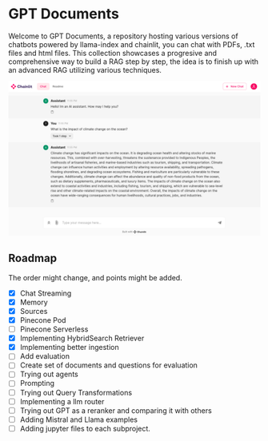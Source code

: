 # GPT Documents

Welcome to GPT Documents, a repository hosting various versions of chatbots powered by llama-index and chainlit, you can chat with PDFs, .txt files and html files. This collection showcases a progresive and comprehensive way to build a RAG step by step, the idea is to finish up with an advanced RAG utilizing various techniques.

![Alt Text](1.BasicDocChatbot/images/ChainlitRAG.png)

## Roadmap
The order might change, and points might be added.




- [x] Chat Streaming
- [X] Memory
- [x] Sources
- [x] Pinecone Pod
- [ ] Pinecone Serverless
- [x] Implementing HybridSearch Retriever
- [x] Implementing better ingestion 
- [ ] Add evaluation
- [ ] Create set of documents and questions for evaluation
- [ ] Trying out agents
- [ ] Prompting
- [ ] Trying out Query Transformations 
- [ ] Implementing a llm router
- [ ] Trying out GPT as a reranker and comparing it with others
- [ ] Adding Mistral and Llama examples
- [ ] Adding jupyter files to each subproject.
